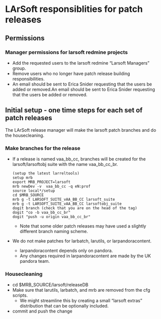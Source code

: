 LArSoft responsiblities for patch releases
==========================================================================================

Permissions
----------------------------

### Manager permissions for larsoft redmine projects

-   Add the requested users to the larsoft redmine “Larsoft Managers” group.
-   Remove users who no longer have patch release building responsibilities.
-   An email should be sent to Erica Snider requesting that the users be added or removed.An email should be sent to Erica Snider requesting that the users be added or removed.

Initial setup - one time steps for each set of patch releases
------------------------------------------------------------------------------------------------------------------------------

The LArSoft release manager will make the larsoft patch branches and do the housecleaning.

### Make branches for the release

-   If a release is named vaa_bb_cc, branches will be created for the larsoft/larsoftobj suite with the name vaa_bb_cc_br.

        (setup the latest larreltools)
        setup mrb
        export MRB_PROJECT=larsoft
        mrb newDev -v  vaa_bb_cc -q eN:prof 
        source local*/setup
        cd $MRB_SOURCE
        mrb g -t LARSOFT_SUITE_vAA_BB_CC larsoft_suite
        mrb g -t LARSOFT_SUITE_vAA_BB_CC larsoftobj_suite
        dogit branch (check that you are on the head of the tag)
        dogit "co -b vaa_bb_cc_br" 
        dogit "push -u origin vaa_bb_cc_br" 

    -   Note that some older patch releases may have used a slightly different branch naming scheme.
-   We do not make patches for larbatch, larutils, or larpandoracontent.
    -   larpandoracontent depends only on pandora.
    -   Any changes required in larpandoracontent are made by the UK pandora team.

### Housecleaning

-   cd \$MRB_SOURCE/larsoft/releaseDB
-   Make sure that larutils, larbatch, and mrb are removed from the cfg scripts.
    -   We might streamline this by creating a small “larsoft extras” distribution that can be optionally included.
-   commit and push the change
